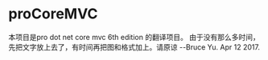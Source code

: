# proCoreMVC
本项目是pro dot net core mvc 6th edition 的翻译项目。
由于没有那么多时间，先把文字放上去了，有时间再把图和格式加上。请原谅
--Bruce Yu.  Apr 12 2017.
